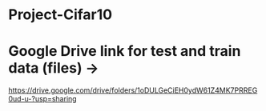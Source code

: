 # Project-Cifar10
# Google Drive link for test and train data (files) -> 
https://drive.google.com/drive/folders/1oDULGeCiEH0ydW61Z4MK7PRREG0ud-u-?usp=sharing
